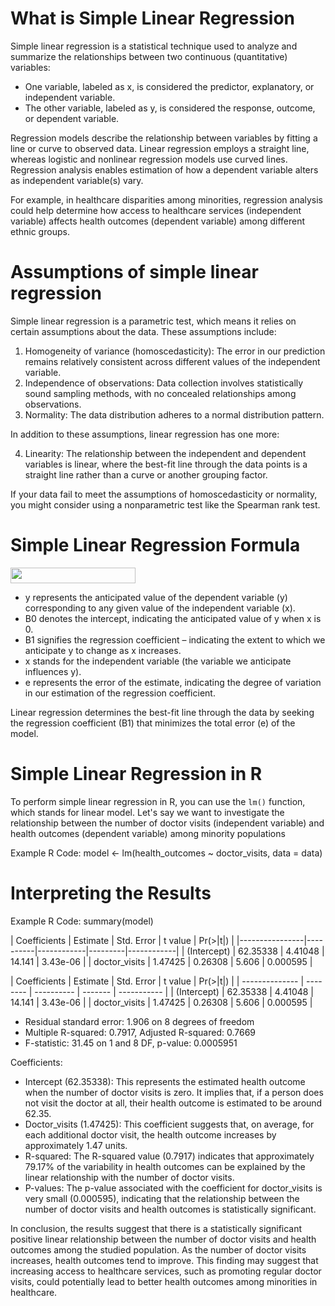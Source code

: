 # What is Simple Linear Regression

Simple linear regression is a statistical technique used to analyze and summarize the relationships between two continuous (quantitative) variables:

* One variable, labeled as x, is considered the predictor, explanatory, or independent variable.
* The other variable, labeled as y, is considered the response, outcome, or dependent variable.

Regression models describe the relationship between variables by fitting a line or curve to observed data. Linear regression employs a straight line, whereas logistic and nonlinear regression models use curved lines. Regression analysis enables estimation of how a dependent variable alters as independent variable(s) vary.

For example, in healthcare disparities among minorities, regression analysis could help determine how access to healthcare services (independent variable) affects health outcomes (dependent variable) among different ethnic groups.

# Assumptions of simple linear regression
Simple linear regression is a parametric test, which means it relies on certain assumptions about the data. These assumptions include:

1. Homogeneity of variance (homoscedasticity): The error in our prediction remains relatively consistent across different values of the independent variable.
2. Independence of observations: Data collection involves statistically sound sampling methods, with no concealed relationships among observations.
3. Normality: The data distribution adheres to a normal distribution pattern.

In addition to these assumptions, linear regression has one more:

4. Linearity: The relationship between the independent and dependent variables is linear, where the best-fit line through the data points is a straight line rather than a curve or another grouping factor.

If your data fail to meet the assumptions of homoscedasticity or normality, you might consider using a nonparametric test like the Spearman rank test.

# Simple Linear Regression Formula
<img src="https://www.scribbr.com/wp-content/ql-cache/quicklatex.com-24c2acc90e12e44ba70f7cae7508ae7e_l3.png" width="200" height="25">

* y represents the anticipated value of the dependent variable (y) corresponding to any given value of the independent variable (x).
* B0 denotes the intercept, indicating the anticipated value of y when x is 0.
* B1 signifies the regression coefficient – indicating the extent to which we anticipate y to change as x increases.
* x stands for the independent variable (the variable we anticipate influences y).
* e represents the error of the estimate, indicating the degree of variation in our estimation of the regression coefficient.
  
Linear regression determines the best-fit line through the data by seeking the regression coefficient (B1) that minimizes the total error (e) of the model.

# Simple Linear Regression in R

To perform simple linear regression in R, you can use the `lm()` function, which stands for linear model. Let's say we want to investigate the relationship between the number of doctor visits (independent variable) and health outcomes (dependent variable) among minority populations

Example R Code: model <- lm(health_outcomes ~ doctor_visits, data = data)

# Interpreting the Results
Example R Code: summary(model)


| Coefficients   | Estimate | Std. Error | t value | Pr(>|t|)   |
|----------------|----------|------------|---------|------------|
| (Intercept)    | 62.35338 | 4.41048    | 14.141  | 3.43e-06   |
| doctor_visits  | 1.47425  | 0.26308    | 5.606   | 0.000595   |


| Coefficients   | Estimate | Std. Error | t value | Pr(>|t|)    |
| -------------- | -------- | ---------- | ------- | ----------- |
| (Intercept)    | 62.35338 | 4.41048    | 14.141  | 3.43e-06    |
| doctor_visits  | 1.47425  | 0.26308    | 5.606   | 0.000595    |

- Residual standard error: 1.906 on 8 degrees of freedom
- Multiple R-squared: 0.7917, Adjusted R-squared: 0.7669
- F-statistic: 31.45 on 1 and 8 DF, p-value: 0.0005951

Coefficients:

* Intercept (62.35338): This represents the estimated health outcome when the number of doctor visits is zero. It implies that, if a person does not visit the doctor at all, their health outcome is estimated to be around 62.35.
* Doctor_visits (1.47425): This coefficient suggests that, on average, for each additional doctor visit, the health outcome increases by approximately 1.47 units.
* R-squared: The R-squared value (0.7917) indicates that approximately 79.17% of the variability in health outcomes can be explained by the linear relationship with the number of doctor visits.
* P-values: The p-value associated with the coefficient for doctor_visits is very small (0.000595), indicating that the relationship between the number of doctor visits and health outcomes is statistically significant.

In conclusion, the results suggest that there is a statistically significant positive linear relationship between the number of doctor visits and health outcomes among the studied population. As the number of doctor visits increases, health outcomes tend to improve. This finding may suggest that increasing access to healthcare services, such as promoting regular doctor visits, could potentially lead to better health outcomes among minorities in healthcare.
